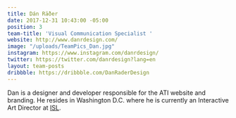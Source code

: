 ```yaml
---
title: Dán Räðer
date: 2017-12-31 10:43:00 -05:00
position: 3
team-title: 'Visual Communication Specialist '
website: http://www.danrdesign.com/
image: "/uploads/TeamPics_Dan.jpg"
instagram: https://www.instagram.com/danrdesign/
twitter: https://twitter.com/danrdesign?lang=en
layout: team-posts
dribbble: https://dribbble.com/DanRaderDesign
---
```


Dan is a designer and developer responsible for the ATI website and branding. He resides in Washington D.C. where he is currently an Interactive Art Director at [ISL](http://isl.co).
